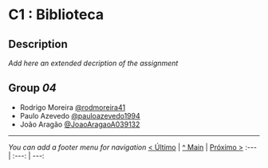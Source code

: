 # C1 : Biblioteca

## Description
_Add here an extended decription of the assignment_


## Group _04_

* Rodrigo Moreira [@rodmoreira41](https://github.com/rodmoreira41)
* Paulo Azevedo [@pauloazevedo1994](https://github.com/pauloazevedo1994)
* João Aragão [@JoaoAragaoA039132](https://github.com/JoaoAragaoA039132)



---
_You can add a footer menu for navigation_ 
[< Último](c4.md) | [^ Main](../../../) | [Próximo >](c2.md)
:--- | :---: | ---: 